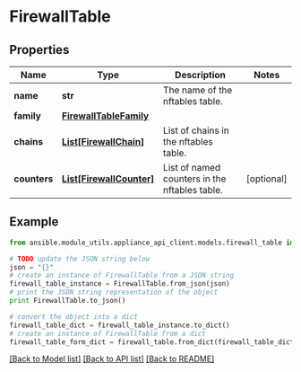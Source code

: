 # FirewallTable


## Properties

Name | Type | Description | Notes
------------ | ------------- | ------------- | -------------
**name** | **str** | The name of the nftables table. | 
**family** | [**FirewallTableFamily**](FirewallTableFamily.md) |  | 
**chains** | [**List[FirewallChain]**](FirewallChain.md) | List of chains in the nftables table. | 
**counters** | [**List[FirewallCounter]**](FirewallCounter.md) | List of named counters in the nftables table. | [optional] 

## Example

```python
from ansible.module_utils.appliance_api_client.models.firewall_table import FirewallTable

# TODO update the JSON string below
json = "{}"
# create an instance of FirewallTable from a JSON string
firewall_table_instance = FirewallTable.from_json(json)
# print the JSON string representation of the object
print FirewallTable.to_json()

# convert the object into a dict
firewall_table_dict = firewall_table_instance.to_dict()
# create an instance of FirewallTable from a dict
firewall_table_form_dict = firewall_table.from_dict(firewall_table_dict)
```
[[Back to Model list]](../README.md#documentation-for-models) [[Back to API list]](../README.md#documentation-for-api-endpoints) [[Back to README]](../README.md)


